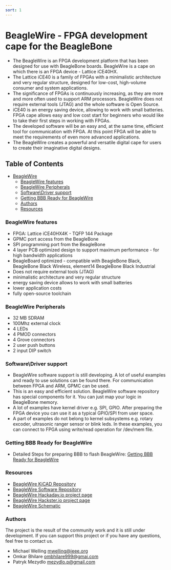 ```yaml
---
sort: 1
---
```


# BeagleWire - FPGA development cape for the BeagleBone

- The BeagleWire is an FPGA development platform that has been designed for use with BeagleBone boards. BeagleWire is a cape on which there is an FPGA device - Lattice iCE40HX.
- The Lattice iCE40 is a family of FPGAs with a minimalistic architecture and very regular structure, designed for low-cost, high-volume consumer and system applications. 
- The significance of FPGAs is continuously increasing, as they are more and more often used to support ARM processors. BeagleWire does not require external tools (JTAG) and the whole software is Open Source.
- iCE40 is an energy saving device, allowing to work with small batteries. FPGA cape allows easy and low cost start for beginners who would like to take their first steps in working with FPGAs. 
- The developed software will be an easy and, at the same time, efficient tool for communication with FPGA. At this point FPGA will be able to meet the requirements of even more advanced applications. 
- The BeagleWire creates a powerful and versatile digital cape for users to create their imaginative digital designs.

## Table of Contents
- [BeagleWire](#beaglewire---fpga-development-cape-for-the-beaglebone)
  - [BeagleWire features](#beagleWire-features)
  - [BeagleWire Peripherals](#beagleWire-peripherals)
  - [Software\Driver support](#softwaredriver-support)
  - [Getting BBB Ready for BeagleWire](#getting-bbb-ready-for-beaglewire)
  - [Authors](#authors)
  - [Resources](#resources)

### BeagleWire features

- FPGA: Lattice iCE40HX4K - TQFP 144 Package
- GPMC port access from the BeagleBone
- SPI programming port from the BeagleBone
- 4 layer PCB optimized design to support maximum performance - for high bandwidth applications
- BeagleBoard optimized - compatible with BeagleBone Black, BeagleBone Black Wireless, element14 BeagleBone Black Industrial
- Does not require external tools (JTAG)
- minimalistic architecture and very regular structure
- energy saving device allows to work with small batteries
- lower application costs
- fully open-source toolchain

### BeagleWire Peripherals

- 32 MB SDRAM
- 100Mhz external clock
- 4 LEDs
- 4 PMOD connectors
- 4 Grove connectors
- 2 user push buttons
- 2 input DIP switch

### Software\Driver support

- BeagleWire software support is still developing. A lot of useful examples and ready to use solutions can be found there. For communication between FPGA and ARM, GPMC can be used. 
- This is an easy and efficient solution. BeagleWire software repository has special components for it. You can just map your logic in BeagleBone memory. 
- A lot of examples have kernel driver e.g. SPI, GPIO. After preparing the FPGA device you can use it as a typical GPIO/SPI from user space. 
- A part of examples do not belong to kernel subsystems e.g. rotary excoder, ultrasonic ranger sensor or blink leds. In these examples, you can connect to FPGA using write/read operation for /dev/mem file.

### **Getting BBB Ready for BeagleWire**

- Detailed Steps for preparing BBB to flash BeagleWire:
[Getting BBB Ready for BeagleWire
](https://beaglewire.github.io/Blogs/Getting_BBB_Ready_for_BeagleWire.html#getting-bbb-ready-for-beaglewire)

### Resources

- [BeagleWire KiCAD Repository](https://github.com/BeagleWire/beagle-wire)
- [BeagleWire Software Repository](https://github.com/BeagleWire/BeagleWire/tree/testing)
- [BeagleWire Hackaday.io project page](https://hackaday.io/project/20989-beaglewire)
- [BeagleWire Hackster.io project page](https://www.hackster.io/46021/beaglewire-566292)
- [BeagleWire Schematic](https://github.com/BeagleWire/beagle-wire/blob/master/plots/beagle-wire.pdf)

### Authors

The project is the result of the community work and it is still under development. If you can support this project or if you have any questions, feel free to contact us.
- Michael Welling mwelling@ieee.org
- Omkar Bhilare ombhilare999@gmai.com
- Patryk Mezydlo mezydlo.p@gmail.com
